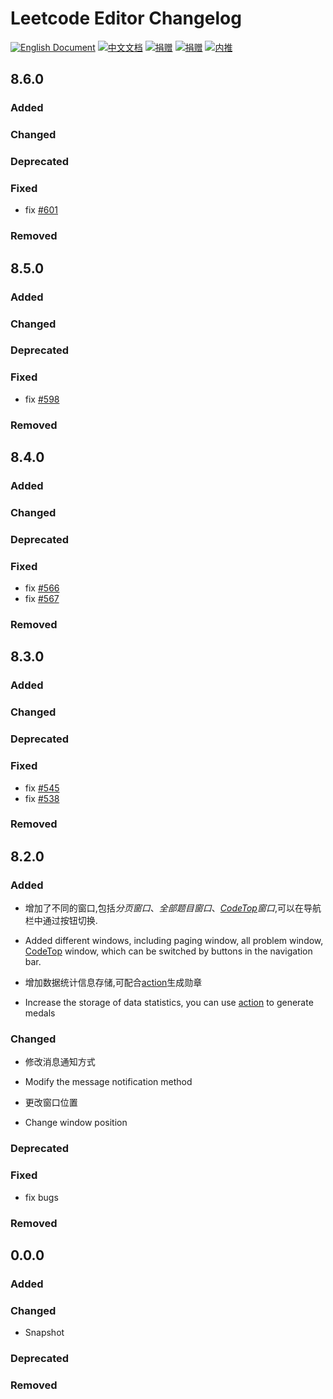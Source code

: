 <!-- Keep a Changelog guide -> https://keepachangelog.com -->

# Leetcode Editor Changelog
[![English Document][badge:en-doc]][gh:en-doc]
[![中文文档][badge:zh-doc]][gh:zh-doc]
[![捐赠][badge:donate]][shuzijun-donate]
[![捐赠][badge:donate-zh]][shuzijun-donate]
[![内推][badge:referrals]][shuzijun-referrals]

## 8.6.0

### Added

### Changed

### Deprecated

### Fixed
- fix [#601](https://github.com/shuzijun/leetcode-editor/issues/601)

### Removed

## 8.5.0

### Added

### Changed

### Deprecated

### Fixed
- fix [#598](https://github.com/shuzijun/leetcode-editor/issues/598)

### Removed

## 8.4.0

### Added

### Changed

### Deprecated

### Fixed
- fix [#566](https://github.com/shuzijun/leetcode-editor/issues/566)
- fix [#567](https://github.com/shuzijun/leetcode-editor/issues/567)

### Removed


## 8.3.0

### Added

### Changed

### Deprecated

### Fixed
- fix [#545](https://github.com/shuzijun/leetcode-editor/issues/545)
- fix [#538](https://github.com/shuzijun/leetcode-editor/issues/538)

### Removed


## 8.2.0

### Added
- 增加了不同的窗口,包括*分页窗口*、*全部题目窗口*、*[CodeTop](https://codetop.cc/?utm_source=leetcode_editor)窗口*,可以在导航栏中通过按钮切换.
- Added different windows, including paging window, all problem window, [CodeTop](https://codetop.cc/?utm_source=leetcode_editor) window, which can be switched by buttons in the navigation bar.

- 增加数据统计信息存储,可配合[action](https://github.com/shuzijun/leetcode-editor/blob/master/action/README_ZH.md)生成勋章
- Increase the storage of data statistics, you can use [action](https://github.com/shuzijun/leetcode-editor/tree/master/action) to generate medals


### Changed
- 修改消息通知方式
- Modify the message notification method

- 更改窗口位置
- Change window position
### Deprecated

### Fixed
- fix bugs

### Removed

## 0.0.0  

### Added   
    
### Changed    
- Snapshot

### Deprecated

### Removed

[badge:en-doc]: https://img.shields.io/badge/Docs-English%20Document-blue?logo=docs&style=flat-square
[badge:zh-doc]: https://img.shields.io/badge/Docs-中文文档-blue?logo=docs&style=flat-square
[badge:donate]: https://img.shields.io/badge/Docs-donate-ff69c4?logo=docs&style=flat-square
[badge:donate-zh]: https://img.shields.io/badge/Docs-捐赠-ff69c4?logo=docs&style=flat-square
[badge:referrals]: https://img.shields.io/badge/Docs-内推-ff69c4?logo=docs&style=flat-square


[gh:en-doc]: https://github.com/shuzijun/leetcode-editor/blob/master/README.md
[gh:zh-doc]: https://github.com/shuzijun/leetcode-editor/blob/master/README_ZH.md

[shuzijun-donate]: https://shuzijun.cn/donate.html
[shuzijun-referrals]: https://shuzijun.cn/referrals.html